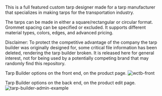 This is a full featured custom tarp designer made for a tarp manufacturer that specializes in making tarps for the transportation industry. 

The tarps can be made in either a square/rectangular or circular format. Grommet spacing can be specified or excluded. It supports different material types, colors, edges, and advanced pricing.

Disclaimer: To protect the competitive advantage of the company the tarp builder was originally designed for, some critical file information has been deleted, rendering the tarp builder broken. It is released here for general interest, not for being used by a potentially competing brand that may randomly find this repository.

Tarp Builder options on the front end, on the product page.
![wctb-front](https://github.com/mdoulos/woocommerce-tarp-builder/assets/25509977/41919f75-96ae-4fc6-805e-543e7251925b)

Tarp Builder options on the back end, on the product edit page.
![tarp-builder-admin-example](https://github.com/user-attachments/assets/10695cdf-127d-45ae-a4cb-560dc94d7bc9)
